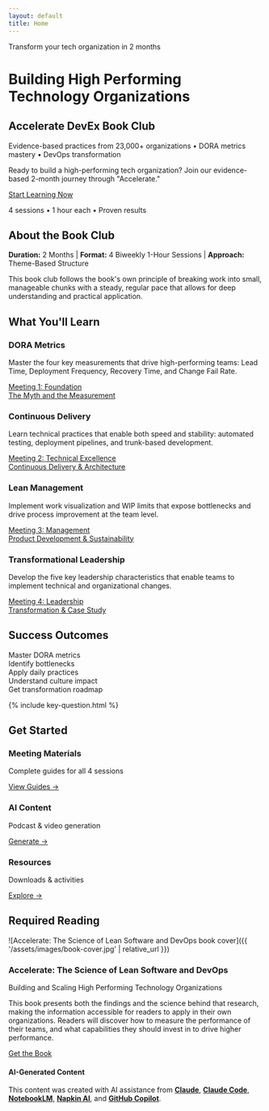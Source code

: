 ```yaml
---
layout: default
title: Home
---
```


<div class="hero-banner" markdown="0">
<div class="hero-content">
<div class="hero-value-prop">Transform your tech organization in 2 months</div>
<h1 class="hero-headline" id="building-high-performing-tech-organizations">Building High Performing Technology Organizations</h1>
<div class="site-title">
<h2 id="accelerate-devex-book-club">Accelerate DevEx Book Club</h2>
</div>
<p class="hero-subtitle">Evidence-based practices from 23,000+ organizations • DORA metrics mastery • DevOps transformation</p>

</div>

</div>

<div class="welcome-compact" markdown="0">
<p>Ready to build a high-performing tech organization? Join our evidence-based 2-month journey through "Accelerate."</p>
<div class="welcome-cta">
<a href="{{ '/meetings/meeting-1/' | relative_url }}" class="btn btn-primary-large"><i class="fas fa-rocket"></i> Start Learning Now</a>
<p class="welcome-cta-subtitle">4 sessions • 1 hour each • Proven results</p>
</div>
</div>

<div class="quick-start">
<h2><i class="fas fa-book"></i> About the Book Club</h2>
<p><strong>Duration:</strong> 2 Months | <strong>Format:</strong> 4 Biweekly 1-Hour Sessions | <strong>Approach:</strong> Theme-Based Structure</p>
<p>This book club follows the book's own principle of breaking work into small, manageable chunks with a steady, regular pace that allows for deep understanding and practical application.</p>
</div>

<div class="what-youll-learn-section" markdown="0">
<h2><i class="fas fa-bullseye"></i> What You'll Learn</h2>
<div class="learning-highlights">
<div class="highlight-grid">
<div class="highlight-card meeting-1">
<div class="highlight-icon">
<i class="fas fa-chart-line"></i>
</div>
<h3>DORA Metrics</h3>
<p>Master the four key measurements that drive high-performing teams: Lead Time, Deployment Frequency, Recovery Time, and Change Fail Rate.</p>
<a href="{{ '/meetings/meeting-1/' | relative_url }}" class="meeting-link">
<div class="meeting-badge">
<span>Meeting 1:</span>
<span>Foundation</span>
</div>
<div class="meeting-subtitle">The Myth and the Measurement</div>
</a>
</div>

<div class="highlight-card meeting-2">
<div class="highlight-icon">
<i class="fas fa-rocket"></i>
</div>
<h3>Continuous Delivery</h3>
<p>Learn technical practices that enable both speed and stability: automated testing, deployment pipelines, and trunk-based development.</p>
<a href="{{ '/meetings/meeting-2/' | relative_url }}" class="meeting-link">
<div class="meeting-badge">
<span>Meeting 2:</span>
<span>Technical Excellence</span>
</div>
<div class="meeting-subtitle">Continuous Delivery & Architecture</div>
</a>
</div>

<div class="highlight-card meeting-3">
<div class="highlight-icon">
<i class="fas fa-columns"></i>
</div>
<h3>Lean Management</h3>
<p>Implement work visualization and WIP limits that expose bottlenecks and drive process improvement at the team level.</p>
<a href="{{ '/meetings/meeting-3/' | relative_url }}" class="meeting-link">
<div class="meeting-badge">
<span>Meeting 3:</span>
<span>Management</span>
</div>
<div class="meeting-subtitle">Product Development & Sustainability</div>
</a>
</div>

<div class="highlight-card meeting-4">
<div class="highlight-icon">
<i class="fas fa-users"></i>
</div>
<h3>Transformational Leadership</h3>
<p>Develop the five key leadership characteristics that enable teams to implement technical and organizational changes.</p>
<a href="{{ '/meetings/meeting-4/' | relative_url }}" class="meeting-link">
<div class="meeting-badge">
<span>Meeting 4:</span>
<span>Leadership</span>
</div>
<div class="meeting-subtitle">Transformation & Case Study</div>
</a>
</div>
</div>
</div>
</div>

<div class="success-metrics-compact" markdown="0">
<h2><i class="fas fa-target"></i> Success Outcomes</h2>
<div class="outcomes-grid">
<div class="outcome-item"><i class="fas fa-chart-line"></i> Master DORA metrics</div>
<div class="outcome-item"><i class="fas fa-search"></i> Identify bottlenecks</div>
<div class="outcome-item"><i class="fas fa-cogs"></i> Apply daily practices</div>
<div class="outcome-item"><i class="fas fa-users"></i> Understand culture impact</div>
<div class="outcome-item"><i class="fas fa-route"></i> Get transformation roadmap</div>
</div>
</div>

{% include key-question.html %}

<div class="get-started-section" markdown="0">
<h2><i class="fas fa-rocket"></i> Get Started</h2>
<div class="get-started-grid">
<div class="get-started-card primary">
<h3><i class="fas fa-book"></i> Meeting Materials</h3>
<p>Complete guides for all 4 sessions</p>
<a href="{{ '/meetings' | relative_url }}" class="get-started-link">View Guides →</a>
</div>

<div class="get-started-card secondary">
<h3><i class="fas fa-headphones"></i> AI Content</h3>
<p>Podcast & video generation</p>
<a href="{{ '/prompts' | relative_url }}" class="get-started-link">Generate →</a>
</div>

<div class="get-started-card secondary">
<h3><i class="fas fa-download"></i> Resources</h3>
<p>Downloads & activities</p>
<a href="{{ '/resources' | relative_url }}" class="get-started-link">Explore →</a>
</div>
</div>
</div>

<div class="required-reading-section" markdown="0">
<h2><i class="fas fa-book-open"></i> Required Reading</h2>
<div class="book-showcase">
<div class="book-visual">
![Accelerate: The Science of Lean Software and DevOps book cover]({{ '/assets/images/book-cover.jpg' | relative_url }})
</div>
<div class="book-info">
<h3>Accelerate: The Science of Lean Software and DevOps</h3>
<p>Building and Scaling High Performing Technology Organizations</p>
<p class="book-description">This book presents both the findings and the science behind that research, making the information accessible for readers to apply in their own organizations. Readers will discover how to measure the performance of their teams, and what capabilities they should invest in to drive higher performance.</p>
<a href="https://www.amazon.com/Accelerate-Software-Performing-Technology-Organizations/dp/1942788339" class="btn btn-primary btn-large">Get the Book</a>
</div>
</div>
</div>

<footer class="ai-attribution" markdown="0">
  <div class="ai-attribution__icon">
    <i class="fas fa-robot" aria-hidden="true"></i>
  </div>
  <div class="ai-attribution__content">
    <h4 class="ai-attribution__title">AI-Generated Content</h4>
    <p class="ai-attribution__text">This content was created with AI assistance from <strong><a href="https://claude.ai/" target="_blank" rel="noopener noreferrer">Claude</a></strong>, <strong><a href="https://www.anthropic.com/claude-code" target="_blank" rel="noopener noreferrer">Claude Code</a></strong>, <strong><a href="https://notebooklm.google.com/" target="_blank" rel="noopener noreferrer">NotebookLM</a></strong>, <strong><a href="https://www.napkin.ai/" target="_blank" rel="noopener noreferrer">Napkin AI</a></strong>, and <strong><a href="https://github.com/features/copilot" target="_blank" rel="noopener noreferrer">GitHub Copilot</a></strong>.</p>
  </div>
</footer>
